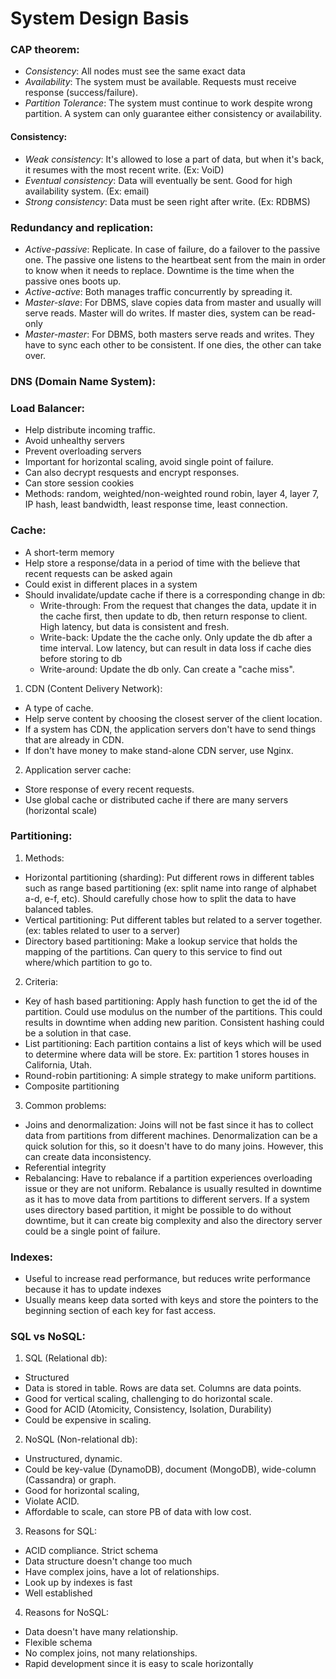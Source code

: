 # System Design Basis
### CAP theorem:
- _Consistency_: All nodes must see the same exact data
- _Availability_: The system must be available. Requests must receive response (success/failure).
- _Partition Tolerance_: The system must continue to work despite wrong partition.
A system can only guarantee either consistency or availability. 

#### Consistency:
- _Weak consistency_: It's allowed to lose a part of data, but when it's back, it resumes with the most recent write. (Ex: VoiD)
- _Eventual consistency_: Data will eventually be sent. Good for high availability system. (Ex: email)
- _Strong consistency_: Data must be seen right after write. (Ex: RDBMS)

### Redundancy and replication:
- _Active-passive_: Replicate. In case of failure, do a failover to the passive one. The passive one listens to the heartbeat sent from the main in order to know when it needs to replace. Downtime is the time when the passive ones boots up.
- _Active-active_: Both manages traffic concurrently by spreading it.
- _Master-slave_: For DBMS, slave copies data from master and usually will serve reads. Master will do writes. If master dies, system can be read-only
- _Master-master_: For DBMS, both masters serve reads and writes. They have to sync each other to be consistent. If one dies, the other can take over.

### DNS (Domain Name System):


### Load Balancer:
- Help distribute incoming traffic.
- Avoid unhealthy servers
- Prevent overloading servers
- Important for horizontal scaling, avoid single point of failure.
- Can also decrypt resquests and encrypt responses.
- Can store session cookies
- Methods: random, weighted/non-weighted round robin, layer 4, layer 7, IP hash, least bandwidth, least response time, least connection.

### Cache:
- A short-term memory
- Help store a response/data in a period of time with the believe that recent requests can be asked again
- Could exist in different places in a system 
- Should invalidate/update cache if there is a corresponding change in db:
  - Write-through: From the request that changes the data, update it in the cache first, then update to db, then return response to client. High latency, but data is consistent and fresh.
  - Write-back: Update the the cache only. Only update the db after a time interval. Low latency, but can result in data loss if cache dies before storing to db
  - Write-around: Update the db only. Can create a "cache miss".
1. CDN (Content Delivery Network):
- A type of cache.
- Help serve content by choosing the closest server of the client location.
- If a system has CDN, the application servers don't have to send things that are already in CDN.
- If don't have money to make stand-alone CDN server, use Nginx.
2. Application server cache:
- Store response of every recent requests.
- Use global cache or distributed cache if there are many servers (horizontal scale)

### Partitioning:
1. Methods:
- Horizontal partitioning (sharding): Put different rows in different tables such as range based partitioning (ex: split name into range of alphabet a-d, e-f, etc). Should carefully chose how to split the data to have balanced tables.
- Vertical partitioning: Put different tables but related to a server together. (ex: tables related to user to a server)
- Directory based partitioning: Make a lookup service that holds the mapping of the partitions. Can query to this service to find out where/which partition to go to.
2. Criteria:
- Key of hash based partitioning: Apply hash function to get the id of the partition. Could use modulus on the number of the partitions. This could results in downtime when adding new parition. Consistent hashing could be a solution in that case.
- List partitioning: Each partition contains a list of keys which will be used to determine where data will be store. Ex: partition 1 stores houses in California, Utah.
- Round-robin partitioning: A simple strategy to make uniform partitions.
- Composite partitioning
3. Common problems:
- Joins and denormalization: Joins will not be fast since it has to collect data from partitions from different machines. Denormalization can be a quick solution for this, so it doesn't have to do many joins. However, this can create data inconsistency.
- Referential integrity
- Rebalancing: Have to rebalance if a partition experiences overloading issue or they are not uniform. Rebalance is usually resulted in downtime as it has to move data from partitions to different servers. If a system uses directory based partition, it might be possible to do without downtime, but it can create big complexity and also the directory server could be a single point of failure.

### Indexes:
- Useful to increase read performance, but reduces write performance because it has to update indexes 
- Usually means keep data sorted with keys and store the pointers to the beginning section of each key for fast access.

### SQL vs NoSQL:
1. SQL (Relational db):
- Structured
- Data is stored in table. Rows are data set. Columns are data points.
- Good for vertical scaling, challenging to do horizontal scale.
- Good for ACID (Atomicity, Consistency, Isolation, Durability)
- Could be expensive in scaling.
2. NoSQL (Non-relational db):
- Unstructured, dynamic.
- Could be key-value (DynamoDB), document (MongoDB), wide-column (Cassandra) or graph.
- Good for horizontal scaling, 
- Violate ACID.
- Affordable to scale, can store PB of data with low cost.
3. Reasons for SQL:
- ACID compliance. Strict schema
- Data structure doesn't change too much
- Have complex joins, have a lot of relationships.
- Look up by indexes is fast
- Well established
4. Reasons for NoSQL:
- Data doesn't have many relationship.
- Flexible schema
- No complex joins, not many relationships.
- Rapid development since it is easy to scale horizontally
